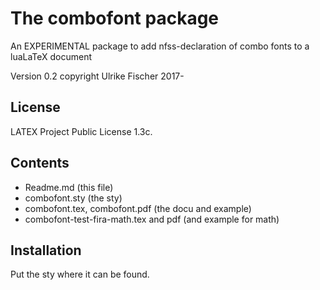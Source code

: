 # The combofont package

An EXPERIMENTAL package to add nfss-declaration of combo fonts to a luaLaTeX document

Version 0.2 copyright Ulrike Fischer 2017-


## License

LATEX Project Public License 1.3c.

## Contents

- Readme.md (this file)
- combofont.sty (the sty)
- combofont.tex, combofont.pdf (the docu and example)
- combofont-test-fira-math.tex and pdf (and example for math)


## Installation

Put the sty where it can be found.

